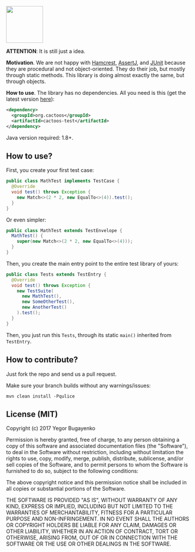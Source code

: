<img src="http://cf.jare.io/?u=http%3A%2F%2Fwww.yegor256.com%2Fimages%2Fbooks%2Felegant-objects%2Fcactus.svg" height="100px" />

**ATTENTION**: It is still just a idea.

**Motivation**.
We are not happy with
[Hamcrest](http://hamcrest.org/JavaHamcrest/),
[AssertJ](http://joel-costigliola.github.io/assertj/), and
[JUnit](http://junit.org/junit4/) because
they are procedural and not object-oriented. They do their job,
but mostly through static methods. This library is
doing almost exactly the same, but through objects.

**How to use**.
The library has no dependencies. All you need is this
(get the latest version [here](https://github.com/yegor256/cactoos-test/releases)):

```xml
<dependency>
  <groupId>org.cactoos</groupId>
  <artifactId>cactoos-test</artifactId>
</dependency>
```

Java version required: 1.8+.

## How to use?

First, you create your first test case:

```java
public class MathTest implements TestCase {
  @Override
  void test() throws Exception {
    new Match<>(2 * 2, new EqualTo<>(4)).test();
  }
}
```

Or even simpler:

```java
public class MathTest extends TestEnvelope {
  MathTest() {
    super(new Match<>(2 * 2, new EqualTo<>(4)));
  }
}
```

Then, you create the main entry point to the entire test library of yours:


```java
public class Tests extends TestEntry {
  @Override
  void test() throws Exception {
    new TestSuite(
      new MathTest(),
      new SomeOtherTest(),
      new AnotherTest()
    ).test();
  }
}
```

Then, you just run this `Tests`, through its static `main()` inherited
from `TestEntry`.

## How to contribute?

Just fork the repo and send us a pull request.

Make sure your branch builds without any warnings/issues:

```
mvn clean install -Pqulice
```

## License (MIT)

Copyright (c) 2017 Yegor Bugayenko

Permission is hereby granted, free of charge, to any person obtaining a copy
of this software and associated documentation files (the "Software"), to deal
in the Software without restriction, including without limitation the rights
to use, copy, modify, merge, publish, distribute, sublicense, and/or sell
copies of the Software, and to permit persons to whom the Software is
furnished to do so, subject to the following conditions:

The above copyright notice and this permission notice shall be included
in all copies or substantial portions of the Software.

THE SOFTWARE IS PROVIDED "AS IS", WITHOUT WARRANTY OF ANY KIND, EXPRESS OR
IMPLIED, INCLUDING BUT NOT LIMITED TO THE WARRANTIES OF MERCHANTABILITY,
FITNESS FOR A PARTICULAR PURPOSE AND NON-INFRINGEMENT. IN NO EVENT SHALL THE
AUTHORS OR COPYRIGHT HOLDERS BE LIABLE FOR ANY CLAIM, DAMAGES OR OTHER
LIABILITY, WHETHER IN AN ACTION OF CONTRACT, TORT OR OTHERWISE, ARISING FROM,
OUT OF OR IN CONNECTION WITH THE SOFTWARE OR THE USE OR OTHER DEALINGS IN THE
SOFTWARE.
